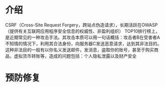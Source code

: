 # 介绍
CSRF（Cross-Site Request Forgery，跨站点伪造请求），长期活跃在OWASP（提供有关互联网应用程序安全信息的权威性、非盈利组织） TOP10排行榜上，是近期常见的一种攻击手法。其攻击本质可以用一句话概括：攻击者B在受害者A不知情的情况下，利用其合法身份，向服务器C发送恶意请求，达到其非法目的。这种非法目的一般有以你名义发送邮件，发消息，盗取你的账号，甚至于购买商品，虚拟货币转账等，造成的问题包括：个人隐私泄露以及财产安全
# 预防修复